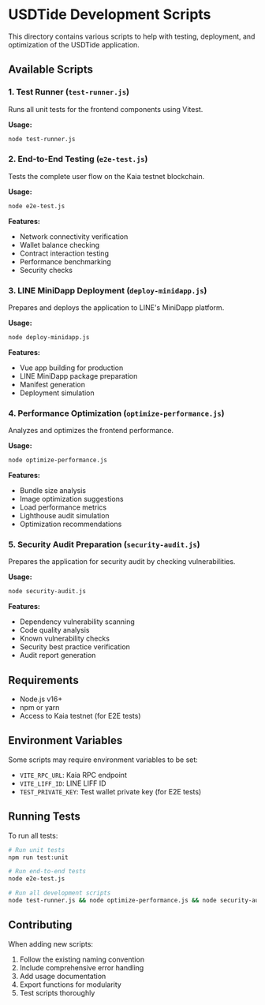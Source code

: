# USDTide Development Scripts

This directory contains various scripts to help with testing, deployment, and optimization of the USDTide application.

## Available Scripts

### 1. Test Runner (`test-runner.js`)
Runs all unit tests for the frontend components using Vitest.

**Usage:**
```bash
node test-runner.js
```

### 2. End-to-End Testing (`e2e-test.js`)
Tests the complete user flow on the Kaia testnet blockchain.

**Usage:**
```bash
node e2e-test.js
```

**Features:**
- Network connectivity verification
- Wallet balance checking
- Contract interaction testing
- Performance benchmarking
- Security checks

### 3. LINE MiniDapp Deployment (`deploy-minidapp.js`)
Prepares and deploys the application to LINE's MiniDapp platform.

**Usage:**
```bash
node deploy-minidapp.js
```

**Features:**
- Vue app building for production
- LINE MiniDapp package preparation
- Manifest generation
- Deployment simulation

### 4. Performance Optimization (`optimize-performance.js`)
Analyzes and optimizes the frontend performance.

**Usage:**
```bash
node optimize-performance.js
```

**Features:**
- Bundle size analysis
- Image optimization suggestions
- Load performance metrics
- Lighthouse audit simulation
- Optimization recommendations

### 5. Security Audit Preparation (`security-audit.js`)
Prepares the application for security audit by checking vulnerabilities.

**Usage:**
```bash
node security-audit.js
```

**Features:**
- Dependency vulnerability scanning
- Code quality analysis
- Known vulnerability checks
- Security best practice verification
- Audit report generation

## Requirements

- Node.js v16+
- npm or yarn
- Access to Kaia testnet (for E2E tests)

## Environment Variables

Some scripts may require environment variables to be set:

- `VITE_RPC_URL`: Kaia RPC endpoint
- `VITE_LIFF_ID`: LINE LIFF ID
- `TEST_PRIVATE_KEY`: Test wallet private key (for E2E tests)

## Running Tests

To run all tests:

```bash
# Run unit tests
npm run test:unit

# Run end-to-end tests
node e2e-test.js

# Run all development scripts
node test-runner.js && node optimize-performance.js && node security-audit.js
```

## Contributing

When adding new scripts:
1. Follow the existing naming convention
2. Include comprehensive error handling
3. Add usage documentation
4. Export functions for modularity
5. Test scripts thoroughly